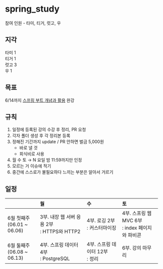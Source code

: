 
# spring_study
참여 인원 - 타미, 티거, 럿고, 우

## 지각
타미 1  
티거 1  
럿고 3  
우 1

## 목표

6/14까지 [스프링 부트 개념과 활용](https://www.inflearn.com/course/%EC%8A%A4%ED%94%84%EB%A7%81%EB%B6%80%ED%8A%B8/dashboard) 완강

## 규칙

1. 일정에 등록된 강의 수강 후 정리, PR 요청
2. 각자 폴더 생성 후 각 정리본 등록
3. 정해진 기간까지 update / PR 안하면 벌금 5,000원
    - 바로 낼 것
    - 회식비로 사용
4. 월 수 토 → N 요일 밤 11:59까지만 인정
5. 모르는 거 이슈에 적기
6. 중간에 스스로가 불필요하다 느끼는 부분은 알아서 거르기

## 일정

| | 월 | 수 | 토 |
|:-|:-|:-|:-|
| 6월 첫째주 <br> (06.01 ~ 06.06) | 3부. 내장 웹 서버 응용 2부<br> : HTTPS와 HTTP2 | 4부. 로깅 2부 <br>: 커스터마이징 | 4부. 스프링 웹 MVC 6부 <br>: index 페이지와 파비콘 |
| 6월 둘째주 <br> (06.08 ~ 06.13) | 4부. 스프링 데이터 4부<br> : PostgreSQL | 4부. 스프링 데이터 12부 <br>: 정리 | 6부. 강의 마무리 |
